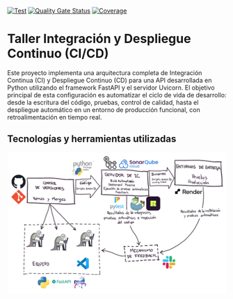 [![Test](https://github.com/AgustinMartinez7/IyCS-CI/actions/workflows/test.yml/badge.svg)](https://github.com/AgustinMartinez7/IyCS-CI/actions/workflows/test.yml) [![Quality Gate Status](https://sonarcloud.io/api/project_badges/measure?project=AgustinMartinez7_IyCS-CI&metric=alert_status&token=461aebfed211d8d42d2297b08c0d90384194d478)](https://sonarcloud.io/summary/new_code?id=AgustinMartinez7_IyCS-CI) [![Coverage](https://sonarcloud.io/api/project_badges/measure?project=AgustinMartinez7_IyCS-CI&metric=coverage&token=461aebfed211d8d42d2297b08c0d90384194d478)](https://sonarcloud.io/summary/new_code?id=AgustinMartinez7_IyCS-CI)

# Taller Integración y Despliegue Continuo (CI/CD)
Este proyecto implementa una arquitectura completa de Integración Continua (CI) y Despliegue Continuo (CD) para una API desarrollada en Python utilizando el framework FastAPI y el servidor Uvicorn.
El objetivo principal de esta configuración es automatizar el ciclo de vida de desarrollo: desde la escritura del código, pruebas, control de calidad, hasta el despliegue automático en un entorno de producción funcional, con retroalimentación en tiempo real.


## Tecnologías y herramientas utilizadas
![Tecnologias](https://github.com/AgustinMartinez7/IyCS-CI/blob/main/img/Tecnologias.png)

###
